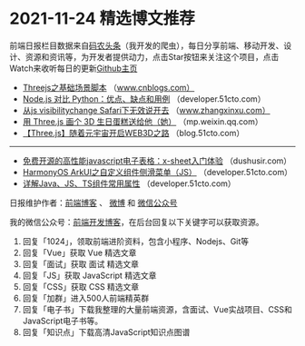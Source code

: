 # 2021-11-24 精选博文推荐

前端日报栏目数据来自[码农头条](https://toutiao.qdkfweb.cn/)（我开发的爬虫），每日分享前端、移动开发、设计、资源和资讯等，为开发者提供动力，点击Star按钮来关注这个项目，点击Watch来收听每日的更新[Github主页](https://github.com/kujian/frontendDaily)
* [Threejs之基础场景脚本](https://www.cnblogs.com/tuyile006/p/15593472.html) （www.cnblogs.com）
* [Node.js 对比 Python：优点、缺点和用例](https://developer.51cto.com/art/202111/692181.htm) （developer.51cto.com）
* [从js visibilitychange Safari下无效说开去](https://www.zhangxinxu.com/wordpress/2021/11/js-visibilitychange-pagehide-lifecycle/) （www.zhangxinxu.com）
* [用 Three.js 画个 3D 生日蛋糕送给他（她）](https://mp.weixin.qq.com/s?__biz=Mzg3OTYzMDkzMg==&mid=2247486629&idx=1&sn=0282987fef9727cab289cad332f5e778) （mp.weixin.qq.com）
* [【Three.js】随着元宇宙开启WEB3D之路](https://blog.51cto.com/u_15088848/4670782) （blog.51cto.com）

***
* [免费开源的高性能javascript电子表格：x-sheet入门体验](https://dushusir.com/x-sheet-tutorial/) （dushusir.com）
* [HarmonyOS ArkUI之自定义组件侧滑菜单（JS）](https://developer.51cto.com/art/202111/692179.htm) （developer.51cto.com）
* [详解Java、JS、TS组件常用属性](https://developer.51cto.com/art/202111/692178.htm) （developer.51cto.com）

日报维护作者：[前端博客](https://qdkfweb.cn/) 、 [微博](http://weibo.com/kujian) 和 [微信公众号](https://open.weixin.qq.com/qr/code?username=caibaojian_com)

我的微信公众号：[前端开发博客](https://open.weixin.qq.com/qr/code?username=caibaojian_com)，在后台回复以下关键字可以获取资源。

1. 回复「1024」，领取前端进阶资料，包含小程序、Nodejs、Git等
2. 回复「Vue」获取 Vue 精选文章
3. 回复「面试」获取 面试 精选文章
4. 回复「JS」获取 JavaScript 精选文章
5. 回复「CSS」获取 CSS 精选文章
6. 回复「加群」进入500人前端精英群
7. 回复「电子书」下载我整理的大量前端资源，含面试、Vue实战项目、CSS和JavaScript电子书等。
8. 回复「知识点」下载高清JavaScript知识点图谱